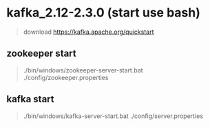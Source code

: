 # kafka_2.12-2.3.0 (start use bash)
> download https://kafka.apache.org/quickstart


## zookeeper start
> ./bin/windows/zookeeper-server-start.bat ./config/zookeeper.properties 


## kafka start
> ./bin/windows/kafka-server-start.bat ./config/server.properties

